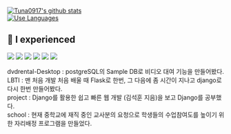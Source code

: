 [![Tuna0917's github stats](https://github-readme-stats.vercel.app/api?username=Tuna0917&theme=dark)](https://github.com/anuraghazra/github-readme-stats) <br>
[![Use Languages](https://github-readme-stats.vercel.app/api/top-langs/?username=Tuna0917&layout=compact&theme=dark)](https://github.com/anuraghazra/github-readme-stats) <br>
## 🌱 I experienced

<div>
  <img src="https://img.shields.io/badge/Python-5175A7?style=flat-square&logo=Python&logoColor=white"/>
  <img src="https://img.shields.io/badge/JavaScript-F0DF3E?style=flat-square&logo=Javascript&logoColor=white"/>
  <img src="https://img.shields.io/badge/Django-8bc34a?style=flat-square&logo=Django&logoColor=white"/>
  <img src="https://img.shields.io/badge/Node.js-339933?style=flat-square&logo=Node.js&logoColor=white"/>
  <img src="https://img.shields.io/badge/MySQL-tomato?style=flat-square&logo=MySQL&logoColor=white"/>
  <img src="https://img.shields.io/badge/DynamoDB-4053D6?style=flat-square&logo=Amazon-DynamoDB&logoColor=white"/>
</div>

dvdrental-Desktop : postgreSQL의 Sample DB로 비디오 대여 기능을 만들어봤다. <br> 
LBTI : 맨 처음 개발 처음 배울 때 Flask로 한번, 그 다음에 좀 시간이 지나고 django로 다시 한번 만들어봤다. <br>
project : Django를 활용한 쉽고 빠른 웹 개발 (김석훈 지음)을 보고 Django를 공부했다. <br>
school : 현재 중학교에 재직 중인 교사분의 요청으로 학생들의 수업참여도를 높이기 위한 자리배정 프로그램을 만들었다. <br>



<!--
**Tuna0917/Tuna0917** is a ✨ _special_ ✨ repository because its `README.md` (this file) appears on your GitHub profile.

Here are some ideas to get you started:

- 🔭 I’m currently working on ...
- 🌱 I’m currently learning ...
- 👯 I’m looking to collaborate on ...
- 🤔 I’m looking for help with ...
- 💬 Ask me about ...
- 📫 How to reach me: ...
- 😄 Pronouns: ...
- ⚡ Fun fact: ...
-->
